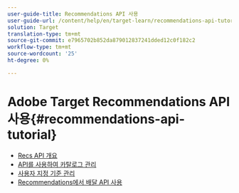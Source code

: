 ```yaml
---
user-guide-title: Recommendations API 사용
user-guide-url: /content/help/en/target-learn/recommendations-api-tutorial/recs-api-overview.html
solution: Target
translation-type: tm+mt
source-git-commit: e7965702b852da879012837241dded12c0f182c2
workflow-type: tm+mt
source-wordcount: '25'
ht-degree: 0%

---
```



# Adobe Target Recommendations API 사용{#recommendations-api-tutorial}

+ [Recs API 개요](recs-api-overview.md)
+ [API를 사용하여 카탈로그 관리](manage-catalog.md)
+ [사용자 지정 기준 관리](manage-custom-criteria.md)
+ [Recommendations에서 배달 API 사용](fetch-recs-server-side-delivery-api.md)

<!--+ [Debug API calls](6debug.md)
+ [Download the Calculated Recommendations CSV](7download-calc-recs-csv.md)-->

<!--
+ Managing your Catalog with APIs{#manage-catalog}
  + [Create and update items](manage-catalog/saveEntities.md)
  + [Delete items](manage-catalog/deleteEntities.md)
  + [Delete All Items](manage-catalog/concepts.md)
  + [Get item details](manage-catalog/base-implementation.md)
+ Managing Custom Criteria{#use-cases}
  + [Home Page](use-cases/home-page.md)
  + [Product Pages](use-cases/product-pages.md)
  + [Category Pages](use-cases/category-pages.md)
  + [Add to Cart Modals](use-cases/add-to-cart-modals.md)
  + [Cart Page](use-cases/cart-page.md)
  + [Order Confirmation Page](use-cases/order-confirmation-page.md)-->
